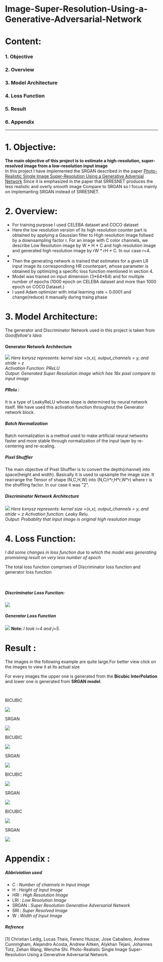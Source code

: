 # Image-Super-Resolution-Using-a-Generative-Adversarial-Network

<h1>Content:</h1>
<h3>1. Objective</h3>
<h3>2. Overview</h3>
<h3>3. Model Architecture</h3>
<h3>4. Loss Function</h3>
<h3>5. Result</h3>
<h3>6. Appendix</h3>
<hr>
<h1>1. Objective:</h1>

<strong>The main objective of this project is to estimate a high-resolution, super-
resolved image from a low-resolution input image
</strong>
<br>
In this project I have  implemented the SRGAN described in the paper [Photo-Realistic Single Image Super-Resolution Using a Generative Adversial Network](https://arxiv.org/pdf/1609.04802.pdf)
Since it is emphasized in the paper that SRRESNET produces the less realistic 
and overly smooth image Compare to SRGAN so I focus mainly on implemanting SRGAN
instead of SRRESNET.

<h1>2. Overview: </h1>

<ul>
  <li>For training purpose I used CELEBA dataset and COCO dataset</li>
  <li>Here the low resolution version of its high resolution counter part is obtained by applying a Gaussian filter to High resolution
    image follwed by a downsampling factor r. For an image with C color channels, we describe Low Resolution image by W * H * C and       high resolution image and generated high resolution image by rW * rH * C. In our case r=4.</li>
  <li>
  <li>
    Then the generating network is trained that estimates for a given  LR input image its correspondinng HR counterpart,  whose           parameter is obtained by optimizing a specific loss function mentioned in section 4.
  </li>
  <li>Model was trained on input dimension (3*64*64) and for multiple number of epochs (1000 epoch on CELEBA dataset and more than 1000 epoch on COCO Dataset.)</li>
  <li>I used Adam optimizer with intial learning rate = 0.0001 and change(reduce) it manually during traing phase</li>
</ul>  

<h1>3. Model Architecture:</h1>
The generator and Discriminator Network used in this project is taken from <i>Goodfellow's Idea</i>:

<h4> Generator Network Architecture </h4>
<img src="image/model_gene.png">
<i> Here kxnysz represents: kernel size =(x,x), output_channels = y, and stride = z </i><br>
<i>Activation Function: PReLU</i><br>
<i>Output: Generated Super Resolution image which has 16x pixel compare to input image </i><br>
<h5>PRelu :</h5>
It is a type of LeakyReLU whose slope is determined by neural network itself. We have used this activation function throughout the
Generator network block.

<h5>Batch Normalization</h5>
Batch normalization is a method used to make artificial neural networks faster and more stable through normalization of the input layer by re-centering and re-scaling.

<h5>Pixel Shuffler</h5>
The main objective of Pixel Shuffler is to convert the depth(channel) into space(height and width). Basically it is used to upsample the image size.
It rearrange the Tensor of shape (N,C,H,W) into (N,C/r*r,H*r,W*r) where r is the shuffling factor. In our case it was "2".

<h5> Discriminator Network Architecture </h5>
<img src="image/model_disc.png">
<i> Here kxnysz represents: kernel size =(x,x), output_channels = y, and stride = z </i>
<i>Activation function: Leaky Relu.</i><br>
<i>Output: Probablity that  input image is original high resolution image</i>

<h1>4. Loss Function:</h1>
<i>I did some changes in loss function due to which the model was generating promisinng result on very less number of epoch</i><br>
<p>The total loss function comprises of Discriminator loss function and generator loss function</p><br>
<h5>Discriminator Loss Function: </h5>
<img src="image/disc_loss.jpg">
<h5>Generator Loss Function</h5>
<img src="image/gen_loss.jpg">
<strong>Note: </strong><i>I took i=4 and j=5.</i>
  
<h1>Result :</h1> 
<p>The images in the following example are quite large.For better view click on the images to view it at its actual size</p>
<p>For every images the upper one is generated from the <strong>Bicubic InterPolation</strong> and lower one is generated from <strong>SRGAN model</strong>.</p>
<br>
<p>BICUBIC</p>
<img src="result/batman_bicubic.png">
<p>SRGAN </p>
<img src="result/batman_hr.png">
<p>BICUBIC</p>
<img src="result/aleta_bicubic.png">
<p>SRGAN</p>
<img src="result/aleta_hr.png">
<p>BICUBIC</p>
<img src="result/leopard_bicubic.png">
<p>SRGAN</p>
<img src="result/leopard_hr.png">
<p>BICUBIC</p>
<img src="result/batman2_bicubi.png">
<p>SRGAN</p>
<img src="result/batman2_hr.png">


<h1>Appendix :</h1>
<h5>Abbriviation used</h5>
<ul>
  <li>C : <i>Number of channels  in Input Image</i></li>
  <li>H : <i>Height of Input Image</i></li>
  <li>HRI : <i>High Resolution Image</i></li>
  <li>LRI : <i>Low  Resolution Image</i></li>
  <li>SRGAN : <i>Super Resolution Generative Adversarial Network</i></li>
  <li>SRI : <i>Super Resolved Image</i></li>
  <li>W  : <i>Width of Input Image</i></li>
</ul>
<h5>Refrence </h5>
<p>[1] Christian Ledig, Lucas Theis, Ferenc Huszar, Jose Caballero, Andrew Cunningham, Alejandro Acosta, Andrew Aitken, Alykhan Tejani, Johannes Totz, Zehan Wang, Wenzhe Shi. Photo-Realistic Single Image Super-Resolution Using a Generative Adversarial Network.</p><br>

  











